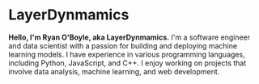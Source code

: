 # LayerDynmamics

**Hello, I'm Ryan O'Boyle, aka LayerDynmamics.** I'm a software engineer and data scientist with a passion for building and deploying machine learning models. I have experience in various programming languages, including Python, JavaScript, and C++. I enjoy working on projects that involve data analysis, machine learning, and web development.